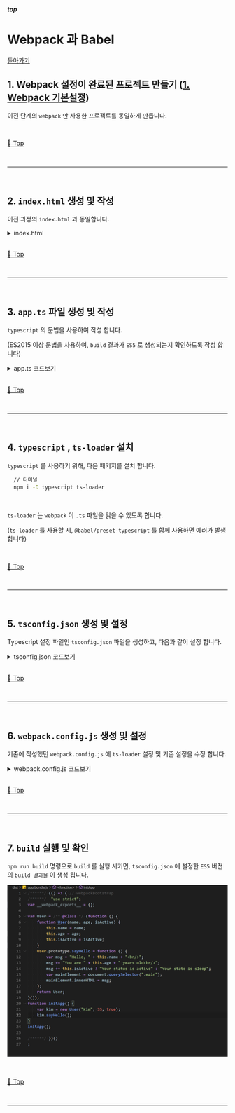 ##### top
# Webpack 과 Babel

[돌아가기](https://github.com/Chocobe/-Study-Webpack)

## 1. Webpack 설정이 완료된 프로젝트 만들기 ([1. Webpack 기본설정](https://github.com/Chocobe/-Study-Webpack/tree/master/1.%20webpack%20%EA%B8%B0%EB%B3%B8%EC%84%A4%EC%A0%95))

이전 단계의 ``webpack`` 만 사용한 프로젝트를 동일하게 만듭니다.



<br/>

[🔺 Top](#top)

<br/><hr/><br/>



## 2. ``index.html`` 생성 및 작성

이전 과정의 ``index.html`` 과 동일합니다.

<details>
<summary>index.html</summary>

```html
<!DOCTYPE html>
<html lang="en">
  <head>
    <meta charset="UTF-8">
    <meta http-equiv="X-UA-Compatible" content="IE=edge">
    <meta name="viewport" content="width=device-width, initial-scale=1.0">
    <title>Document</title>
  </head>

  <body>
    <h1>Webpack 과 TS</h1>

    <div class="main">
      Now Loading...
    </div>

    <script lang="javascript" src="./dist/app.bundle.js"></script>
  </body>
</html>
```
</details>



<br/>

[🔺 Top](#top)

<br/><hr/><br/>



## 3. ``app.ts`` 파일 생성 및 작성

``typescript`` 의 문법을 사용하여 작성 합니다.

(ES2015 이상 문법을 사용하여, ``build`` 결과가 ``ES5`` 로 생성되는지 확인하도록 작성 합니다)

<details>
<summary>app.ts 코드보기</summary>

```typescript
class User {
  name: string;
  age: number;
  isActive: boolean;

  constructor(name: string, age: number, isActive: boolean) {
    this.name = name;
    this.age = age;
    this.isActive = isActive;
  }

  sayHello(): void {
    let msg = `Hello, ${this.name}<br/>`;
    msg += `You are ${this.age} years old<br/>`;
    msg += this.isActive ? `Your status is active` : `Your state is sleep`;

    const mainElement = document.querySelector(".main") as HTMLDivElement;
    mainElement.innerHTML = msg;
  }
}

function initApp(): void {
  const kim = new User("Kim", 35, true);
  kim.sayHello();
}

initApp();
```
</details>



<br/>

[🔺 Top](#top)

<br/><hr/><br/>



## 4. ``typescript`` , ``ts-loader`` 설치

``typescript`` 를 사용하기 위해, 다음 패키지를 설치 합니다.

```bash
  // 터미널
  npm i -D typescript ts-loader
```

<br/>

``ts-loader`` 는 ``webpack`` 이 ``.ts`` 파일을 읽을 수 있도록 합니다.

(``ts-loader`` 를 사용할 시, ``@babel/preset-typescript`` 를 함께 사용하면 에러가 발생합니다)



<br/>

[🔺 Top](#top)

<br/><hr/><br/>



## 5. ``tsconfig.json`` 생성 및 설정

Typescript 설정 파일인 ``tsconfig.json`` 파일을 생성하고, 다음과 같이 설정 합니다.

<details>
<summary>tsconfig.json 코드보기</summary>

```json
{
  "compilerOptions": {
    // 엄격모드
    "strict": true,
    // .js 파일 허용
    "allowJs": true,
    // .js 파일의 Type 검사 여부
    "checkJs": true,

    // 사용 모듈
    "module": "ESNext",
    // 빌드 결과에 적용시킬 모듈버전
    "target": "ES5",
    // 빌드 시, 사용할 모듈
    "lib": ["ESNext", "DOM", "DOM.Iterable"],
    // Module 처리방식: Node(상대경로)
    "moduleResolution": "Node",

    // 빌드 결과파일 생성 경로 (webpack 사용 시, webpack 의 output 이 적용됨)
    "outDir": "dist"
  },

  "exclude": ["node_modules", "dist"]
}
```
</details>



<br/>

[🔺 Top](#top)

<br/><hr/><br/>



## 6. ``webpack.config.js`` 생성 및 설정

기존에 작성했던 ``webpack.config.js`` 에 ``ts-loader`` 설정 및 기존 설정을 수정 합니다.

<details>
<summary>webpack.config.js 코드보기</summary>

```javascript
var path = require("path");

module.exports = {
  mode: "none",

  // 수정: "./app.js" => "./app.ts"
  entry: "./app.ts",
  
  output: {
    filename: "app.bundle.js",
    path: path.resolve(__dirname, "dist")
  },

  // loader 설정부
  module: {
    rules: [
      // ts-loader 설정
      {
        // 대상 파일명 RegExp
        test: /\.(ts|js)x?$/,
        // 제외 경로
        exclude: /(node_modules|dist)/,
        use: "ts-loader"
      }
    ]
  }
}
```
</details>



<br/>

[🔺 Top](#top)

<br/><hr/><br/>



## 7. ``build`` 실행 및 확인

``npm run build`` 명령으로 ``build`` 를 실행 시키면, ``tsconfig.json`` 에 설정한 ``ES5`` 버전의 ``build 결과물`` 이 생성 됩니다.

<img src="./readmeAssets/webpack-ts-07-01.png" width="700px"><br/>



<br/>

[🔺 Top](#top)

<br/><hr/><br/>
